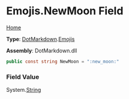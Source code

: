 # Emojis\.NewMoon Field

[Home](../../../README.md)

**Type**: [DotMarkdown](../../README.md)\.[Emojis](../README.md)

**Assembly**: DotMarkdown\.dll

```csharp
public const string NewMoon = ":new_moon:"
```

### Field Value

System\.[String](https://docs.microsoft.com/en-us/dotnet/api/system.string)